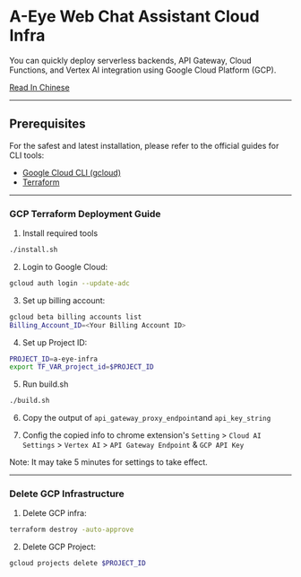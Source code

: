 # A-Eye Web Chat Assistant Cloud Infra

You can quickly deploy serverless backends, API Gateway, Cloud Functions, and Vertex AI integration using Google Cloud Platform (GCP).

[Read In Chinese](./README.zh.md)

---

## Prerequisites

For the safest and latest installation, please refer to the official guides for CLI tools:

- [Google Cloud CLI (gcloud)](https://cloud.google.com/sdk/docs/install)
- [Terraform](https://developer.hashicorp.com/terraform/install#linux)

---

### GCP Terraform Deployment Guide

1. Install required tools

```bash
./install.sh
```

2. Login to Google Cloud:

```bash
gcloud auth login --update-adc
```

3. Set up billing account:

```bash
gcloud beta billing accounts list
Billing_Account_ID=<Your Billing Account ID>
```

4. Set up Project ID:

```bash
PROJECT_ID=a-eye-infra
export TF_VAR_project_id=$PROJECT_ID
```

5. Run build.sh

```bash
./build.sh
```

6. Copy the output of `api_gateway_proxy_endpoint`and `api_key_string`

7. Config the copied info to chrome extension's `Setting` > `Cloud AI Settings` > `Vertex AI` > `API Gateway Endpoint` & `GCP API Key`

Note: It may take 5 minutes for settings to take effect.

---

### Delete GCP Infrastructure

1. Delete GCP infra:

```bash
terraform destroy -auto-approve
```

2. Delete GCP Project:

```bash
gcloud projects delete $PROJECT_ID
```
